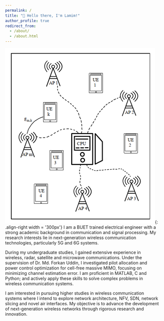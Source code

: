 ```yaml
---
permalink: /
title: "🫡 Hello there, I'm Lamim!"
author_profile: true
redirect_from: 
  - /about/
  - /about.html
---
```

![The Arrival of 6G!](/images/dp_image2.png){: .align-right width = '300px'}
I am a BUET trained electrical engineer with a strong academic background in communication and signal processing. My research interests lie in next-generation wireless communication technologies, particularly 5G and 6G systems.

During my undergraduate studies, I gained extensive experience in wireless, radar, satellite and microwave communications. Under the supervision of Dr. Md. Forkan Uddin, I investigated pilot allocation and power control optimization for cell-free massive MIMO, focusing on minimizing channel estimation error. I am proficient in MATLAB, C and Python; and actively apply these skills to solve complex problems in wireless communication systems.

I am interested in pursuing higher studies in wireless communication systems where I intend to explore network architecture, NFV, SDN, network slicing and novel air interfaces. My objective is to advance the development of next-generation wireless networks through rigorous research and innovation.

